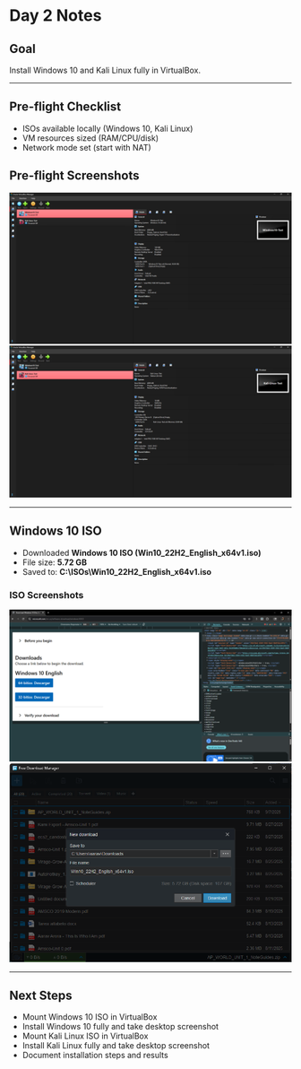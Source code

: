 # Day 2 Notes

## Goal
Install Windows 10 and Kali Linux fully in VirtualBox.

---

## Pre-flight Checklist
- ISOs available locally (Windows 10, Kali Linux)
- VM resources sized (RAM/CPU/disk)
- Network mode set (start with NAT)

## Pre-flight Screenshots
![Win10 VM Settings](../Screenshots/Windows10_VM_Settings_Preflight_2025-09-09.png)  
![Kali VM Settings](../Screenshots/Kali_VM_Settings_Preflight_2025-09-09.png)  

---

## Windows 10 ISO

- Downloaded **Windows 10 ISO (Win10_22H2_English_x64v1.iso)**  
- File size: **5.72 GB**  
- Saved to: **C:\ISOs\Win10_22H2_English_x64v1.iso**  

### ISO Screenshots
![ISO Download Page](../Screenshots/Win10_ISO_DownloadPage_2025-09-09.png)  
![ISO Download Progress](../Screenshots/Win10_ISO_Download_Progress_2025-09-09.png)  

---

## Next Steps
- Mount Windows 10 ISO in VirtualBox  
- Install Windows 10 fully and take desktop screenshot  
- Mount Kali Linux ISO in VirtualBox  
- Install Kali Linux fully and take desktop screenshot  
- Document installation steps and results
